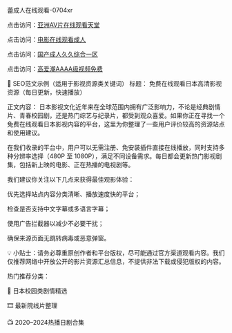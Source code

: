 
蕾成人在线观看-0704xr


点击访问：<a href="https://bered.pages.dev/">亚洲AV片在线观看天堂</a>

点击访问：<a href="https://https://rtj-3zo.pages.dev/">电影在线观看成人</a>

点击访问：<a href="https://bsdf-5f5.pages.dev/">国产成人久久综合一区</a>

点击访问：<a href="https://fdhf-454.pages.dev/">高爱潮AAAA级视频免费</a>


📄 SEO范文示例（适用于影视资源类关键词）
标题：
免费在线观看日本高清影视资源（每日更新，快速播放）

正文内容：
日本影视文化近年来在全球范围内拥有广泛影响力，不论是经典剧情片、青春校园剧，还是热门综艺与纪录片，都受到观众喜爱。如果你正在寻找一个免费在线观看日本影视内容的平台，这里为你整理了一些用户评价较高的资源站点和使用建议。

在我们收录的平台中，用户可以无需注册、免安装插件直接在线播放，同时支持多种分辨率选择（480P 至 1080P），满足不同设备需求。每日都会更新热门影视剧集，包括新上映的电影、正在热播的电视剧等。

我们建议你关注以下几点来获得最佳观影体验：

优先选择站点内容分类清晰、播放速度快的平台；

检查是否支持中文字幕或多语言字幕；

使用广告拦截器以减少不必要干扰；

确保来源页面无跳转病毒或恶意弹窗。

💡 小贴士：请务必尊重原创作者和平台版权，尽可能通过官方渠道观看内容。我们仅推荐网络中开放公开的影片资源汇总信息，不提供非法下载或侵犯版权的内容。

热门推荐分类：

🎥 日本校园类剧情精选

🎞️ 最新院线片整理

📺 2020–2024热播日剧合集



<span style="display:none;">[Canonical link](https://github.com/dtttn20250704/0006）</span>
